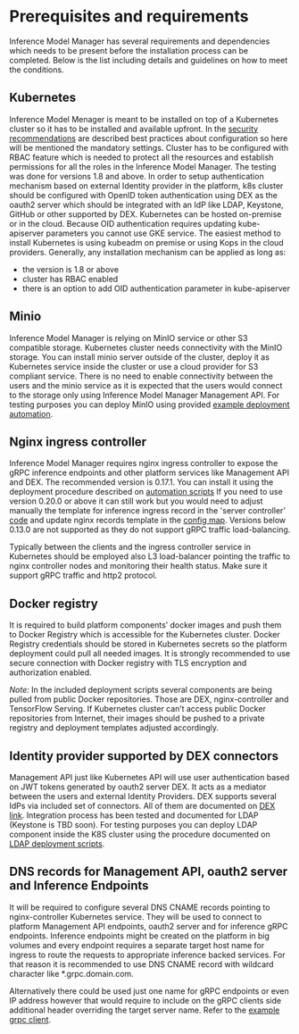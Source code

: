 
# Prerequisites and requirements
Inference Model Manager has several requirements and dependencies which needs to be present before the installation 
process can be completed. Below is the list including details and guidelines on how to meet the conditions.


## Kubernetes
Inference Model Menager is meant to be installed on top of a Kubernetes cluster so it has to be installed and available upfront.
In the [security recommendations](security_recommendations.md) are described best practices about configuration so here
will be mentioned the mandatory settings. 
Cluster has to be configured with RBAC feature which is needed to protect all the resources and establish permissions
for all the roles in the Inference Model Manager. The testing was done for versions 1.8 and above. In order to setup
authentication mechanism based on external Identity provider in the platform, k8s cluster should be configured with
OpenID token authentication using DEX as the oauth2 server which should be integrated with an IdP like LDAP, Keystone, 
GitHub or other supported by DEX.
Kubernetes can be hosted on-premise or in the cloud. Because OID authentication requires updating kube-apiserver 
parameters you cannot use GKE service.
The easiest method to install Kubernetes is using kubeadm on premise or using Kops in the cloud providers. 
Generally, any installation mechanism can be applied as long as:
- the version is 1.8 or above 
- cluster has RBAC enabled
- there is an option to add OID authentication parameter in kube-apiserver

## Minio
Inference Model Manager is relying on MinIO service or other S3 compatible storage. 
Kubernetes cluster needs connectivity with the MinIO storage.
You can install minio server outside of the cluster, deploy it as Kubernetes service inside the cluster or 
use a cloud provider for S3 compliant service. There is no need to enable connectivity between the users and 
the minio service as it is expected that the users would connect to the storage only using Inference Model Manager Management API.
For testing purposes you can deploy MinIO using provided [example deployment automation](../helm-deployment/minio-subchart). 

## Nginx ingress controller
Inference Model Manager requires nginx ingress controller to expose the gRPC inference endpoints and 
other platform services like Management API and DEX. The recommended version is 0.17.1. 
You can install it using the deployment procedure described on [automation scripts](../helm-deployment/ing-subchart)
If you need to use version 0.20.0 or above it can still work but you would need to adjust manually the template for inference 
ingress record in the 'server controller' [code](../server-controller/resources/ingress.tmpl) and update 
nginx records template in the [config map](../helm-deployment/ing-subchart/nginx.tmpl). 
Versions below 0.13.0 are not supported as they do not support gRPC traffic
load-balancing. 

Typically between the clients and the ingress controller service in Kubernetes should be employed also 
L3 load-balancer pointing the traffic to nginx controller nodes and monitoring their health status.
Make sure it support gRPC traffic and http2 protocol.

## Docker registry
It is required to build platform components’ docker images and push them to Docker Registry which is accessible
for the Kubernetes cluster. Docker Registry credentials should be stored in Kubernetes secrets so the platform deployment 
could pull all needed images. It is strongly recommended to use secure connection with Docker registry with TLS encryption
and authorization enabled.

*Note:* In the included deployment scripts several components are being pulled from public Docker repositories. 
Those are DEX, nginx-controller and TensorFlow Serving. If Kubernetes cluster can’t access public Docker repositories
 from Internet, their images should be pushed to a private registry and deployment templates adjusted accordingly.

## Identity provider supported by DEX connectors
Management API just like Kubernetes API will use user authentication based on JWT tokens generated by oauth2 server DEX. 
It acts as a mediator between the users and external Identity Providers. 
DEX supports several IdPs via included set of connectors. All of them are documented on
 [DEX link](https://github.com/dexidp/dex). 
Integration process has been tested and documented for LDAP (Keystone is TBD soon).
For testing purposes you can deploy LDAP component inside the K8S cluster using the procedure documented 
on [LDAP deployment scripts](../tests/deployment/deployment_imm_ldap.sh).

## DNS records for Management API, oauth2 server and Inference Endpoints
It will be required to configure several DNS CNAME records pointing to nginx-controller Kubernetes service. 
They will be used to connect to platform Management API endpoints, oauth2 server and for inference gRPC endpoints. 
Inference endpoints might be created on the platform in big volumes and every endpoint requires a separate 
target host name for ingress to route the requests to appropriate inference backed services. 
For that reason it is recommended to use DNS CNAME record with wildcard character like *.grpc.domain.com. 

Alternatively there could be used just one name for gRPC endpoints or even IP address however that would require to 
include on the gRPC clients side additional header overriding the target server name. 
Refer to the [example grpc client](../examples/grpc_client).
